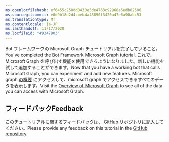 ```yaml
---
ms.openlocfilehash: ef6455c258dd8433e5de4763c92968a5edb82506
ms.sourcegitcommit: e0d9b18d2d4cbeb4a48890f3420a47e6a90abc53
ms.translationtype: MT
ms.contentlocale: ja-JP
ms.lasthandoff: 11/17/2020
ms.locfileid: "49347903"
---
```

<!-- markdownlint-disable MD002 MD041 -->

<span data-ttu-id="37a07-101">Bot フレームワークの Microsoft Graph チュートリアルを完了していること。</span><span class="sxs-lookup"><span data-stu-id="37a07-101">You've completed the Bot Framework Microsoft Graph tutorial.</span></span> <span data-ttu-id="37a07-102">これで、Microsoft Graph を呼び出す機能を使用できるようになりました。新しい機能を試して追加することができます。</span><span class="sxs-lookup"><span data-stu-id="37a07-102">Now that you have a working bot that calls Microsoft Graph, you can experiment and add new features.</span></span> <span data-ttu-id="37a07-103">Microsoft graph [の概要](https://docs.microsoft.com/graph/overview) にアクセスして、microsoft graph でアクセスできるすべてのデータを表示します。</span><span class="sxs-lookup"><span data-stu-id="37a07-103">Visit the [Overview of Microsoft Graph](https://docs.microsoft.com/graph/overview) to see all of the data you can access with Microsoft Graph.</span></span>

## <a name="feedback"></a><span data-ttu-id="37a07-104">フィードバック</span><span class="sxs-lookup"><span data-stu-id="37a07-104">Feedback</span></span>

<span data-ttu-id="37a07-105">このチュートリアルに関するフィードバックは、 [GitHub リポジトリ](https://github.com/microsoftgraph/msgraph-training-botframework)に記入してください。</span><span class="sxs-lookup"><span data-stu-id="37a07-105">Please provide any feedback on this tutorial in the [GitHub repository](https://github.com/microsoftgraph/msgraph-training-botframework).</span></span>
